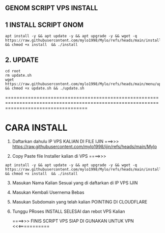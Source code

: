 ## GENOM SCRIPT VPS INSTALL



## 1 INSTALL SCRIPT GNOM 

```
apt install -y && apt update -y && apt upgrade -y && wget -q https://raw.githubusercontent.com/mylo1998/Mylo/refs/heads/main/install && chmod +x install  && ./install 
```

## 2. UPDATE 

```
cd root
rm update.sh
wget https://raw.githubusercontent.com/mylo1998/Mylo/refs/heads/main/menu/update.sh && chmod +x update.sh && ./update.sh
```

=========================================================================================================================================



# CARA INSTALL  

1. Daftarkan dahulu IP VPS KALIAN DI FILE IJIN
  ===>>>  https://raw.githubusercontent.com/mylo1998/ijin/refs/heads/main/Mylo

2. Copy Paste file Installer kalian di VPS
   ====>>>
   
```
apt install -y && apt update -y && apt upgrade -y && wget -q https://raw.githubusercontent.com/mylo1998/Mylo/refs/heads/main/install && chmod +x install  && ./install 
```
3. Masukan Nama Kalian Sesuai yang di daftarkan di IP VPS IJIN
4. Masukan Kembali Usernema Bebas
5. Masukan Subdomain yang telah kalian POINTING DI CLOUDFLARE
6. Tunggu PRoses INSTALL SELESAI dan rebot VPS Kalian
   
   ====>>> FINIS SCRIPT VPS SIAP DI GUNAKAN UNTUK VPN <<<===========
